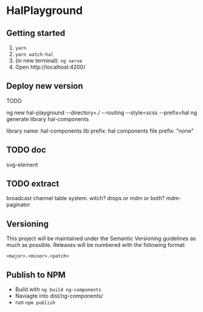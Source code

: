 # HalPlayground

## Getting started
1. `yarn`
2. `yarn watch-hal`
3. (in new terminal): `ng serve`
4. Open http://localhost:4200/

## Deploy new version 
TODO

ng new hal-playground --directory=./ --routing --style=scss --prefix=hal
ng generate library hal-components

library name: hal-components
lib prefix: hal
components file prefix: "none"




## TODO doc
svg-element


## TODO extract
broadcast channel
table system. witch? drops or mdm or both?
mdm-paginator


## Versioning

This project will be maintained under the Semantic Versioning guidelines as much as possible. Releases will be numbered
with the following format:

`<major>.<minor>.<patch>`

## Publish to NPM

- Build with `ng build ng-components`
- Naviagte into dist/ng-components/
- run `npm publish`